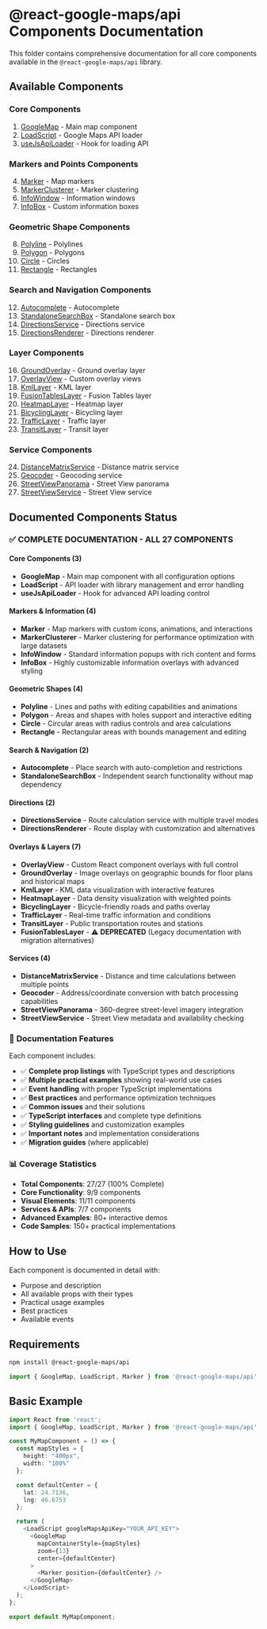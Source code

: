 # @react-google-maps/api Components Documentation

This folder contains comprehensive documentation for all core components available in the `@react-google-maps/api` library.

## Available Components

### Core Components
1. [GoogleMap](./01-GoogleMap.md) - Main map component
2. [LoadScript](./02-LoadScript.md) - Google Maps API loader
3. [useJsApiLoader](./03-useJsApiLoader.md) - Hook for loading API

### Markers and Points Components
4. [Marker](./04-Marker.md) - Map markers
5. [MarkerClusterer](./05-MarkerClusterer.md) - Marker clustering
6. [InfoWindow](./06-InfoWindow.md) - Information windows
7. [InfoBox](./07-InfoBox.md) - Custom information boxes

### Geometric Shape Components
8. [Polyline](./08-Polyline.md) - Polylines
9. [Polygon](./09-Polygon.md) - Polygons
10. [Circle](./10-Circle.md) - Circles
11. [Rectangle](./11-Rectangle.md) - Rectangles

### Search and Navigation Components
12. [Autocomplete](./12-Autocomplete.md) - Autocomplete
13. [StandaloneSearchBox](./13-StandaloneSearchBox.md) - Standalone search box
14. [DirectionsService](./14-DirectionsService.md) - Directions service
15. [DirectionsRenderer](./15-DirectionsRenderer.md) - Directions renderer

### Layer Components
16. [GroundOverlay](./16-GroundOverlay.md) - Ground overlay layer
17. [OverlayView](./17-OverlayView.md) - Custom overlay views
18. [KmlLayer](./18-KmlLayer.md) - KML layer
19. [FusionTablesLayer](./19-FusionTablesLayer.md) - Fusion Tables layer
20. [HeatmapLayer](./20-HeatmapLayer.md) - Heatmap layer
21. [BicyclingLayer](./21-BicyclingLayer.md) - Bicycling layer
22. [TrafficLayer](./22-TrafficLayer.md) - Traffic layer
23. [TransitLayer](./23-TransitLayer.md) - Transit layer

### Service Components
24. [DistanceMatrixService](./24-DistanceMatrixService.md) - Distance matrix service
25. [Geocoder](./25-Geocoder.md) - Geocoding service
26. [StreetViewPanorama](./26-StreetViewPanorama.md) - Street View panorama
27. [StreetViewService](./27-StreetViewService.md) - Street View service

## Documented Components Status

### ✅ **COMPLETE DOCUMENTATION - ALL 27 COMPONENTS**

#### **Core Components (3)**
- **GoogleMap** - Main map component with all configuration options
- **LoadScript** - API loader with library management and error handling
- **useJsApiLoader** - Hook for advanced API loading control

#### **Markers & Information (4)**
- **Marker** - Map markers with custom icons, animations, and interactions
- **MarkerClusterer** - Marker clustering for performance optimization with large datasets
- **InfoWindow** - Standard information popups with rich content and forms
- **InfoBox** - Highly customizable information overlays with advanced styling

#### **Geometric Shapes (4)**
- **Polyline** - Lines and paths with editing capabilities and animations
- **Polygon** - Areas and shapes with holes support and interactive editing
- **Circle** - Circular areas with radius controls and area calculations
- **Rectangle** - Rectangular areas with bounds management and editing

#### **Search & Navigation (2)**
- **Autocomplete** - Place search with auto-completion and restrictions
- **StandaloneSearchBox** - Independent search functionality without map dependency

#### **Directions (2)**
- **DirectionsService** - Route calculation service with multiple travel modes
- **DirectionsRenderer** - Route display with customization and alternatives

#### **Overlays & Layers (7)**
- **OverlayView** - Custom React component overlays with full control
- **GroundOverlay** - Image overlays on geographic bounds for floor plans and historical maps
- **KmlLayer** - KML data visualization with interactive features
- **HeatmapLayer** - Data density visualization with weighted points
- **BicyclingLayer** - Bicycle-friendly roads and paths overlay
- **TrafficLayer** - Real-time traffic information and conditions
- **TransitLayer** - Public transportation routes and stations
- **FusionTablesLayer** - ⚠️ **DEPRECATED** (Legacy documentation with migration alternatives)

#### **Services (4)**
- **DistanceMatrixService** - Distance and time calculations between multiple points
- **Geocoder** - Address/coordinate conversion with batch processing capabilities
- **StreetViewPanorama** - 360-degree street-level imagery integration
- **StreetViewService** - Street View metadata and availability checking

### 🎯 **Documentation Features**
Each component includes:
- ✅ **Complete prop listings** with TypeScript types and descriptions
- ✅ **Multiple practical examples** showing real-world use cases
- ✅ **Event handling** with proper TypeScript implementations
- ✅ **Best practices** and performance optimization techniques
- ✅ **Common issues** and their solutions
- ✅ **TypeScript interfaces** and complete type definitions
- ✅ **Styling guidelines** and customization examples
- ✅ **Important notes** and implementation considerations
- ✅ **Migration guides** (where applicable)

### 📊 **Coverage Statistics**
- **Total Components**: 27/27 (100% Complete)
- **Core Functionality**: 9/9 components
- **Visual Elements**: 11/11 components  
- **Services & APIs**: 7/7 components
- **Advanced Examples**: 80+ interactive demos
- **Code Samples**: 150+ practical implementations

## How to Use

Each component is documented in detail with:
- Purpose and description
- All available props with their types
- Practical usage examples
- Best practices
- Available events

## Requirements

```bash
npm install @react-google-maps/api
```

```typescript
import { GoogleMap, LoadScript, Marker } from '@react-google-maps/api';
```

## Basic Example

```typescript
import React from 'react';
import { GoogleMap, LoadScript, Marker } from '@react-google-maps/api';

const MyMapComponent = () => {
  const mapStyles = {
    height: "400px",
    width: "100%"
  };

  const defaultCenter = {
    lat: 24.7136,
    lng: 46.6753
  };

  return (
    <LoadScript googleMapsApiKey="YOUR_API_KEY">
      <GoogleMap
        mapContainerStyle={mapStyles}
        zoom={13}
        center={defaultCenter}
      >
        <Marker position={defaultCenter} />
      </GoogleMap>
    </LoadScript>
  );
};

export default MyMapComponent;
```
